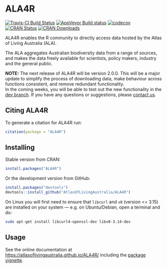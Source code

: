 
<!-- README.md is generated from README.Rmd. Please edit that file -->

# ALA4R

[![Travis-CI Build
Status](https://travis-ci.com/AtlasOfLivingAustralia/ALA4R.svg?branch=master)](https://travis-ci.com/AtlasOfLivingAustralia/ALA4R)
[![AppVeyor Build
status](https://ci.appveyor.com/api/projects/status/g9pudc4l7053w4vn/branch/master?svg=true)](https://ci.appveyor.com/project/PeggyNewman/ala4r/branch/master)
[![codecov](https://codecov.io/gh/AtlasOfLivingAustralia/ALA4R/branch/master/graph/badge.svg)](https://codecov.io/gh/AtlasOfLivingAustralia/ALA4R)
[![CRAN
Status](https://www.r-pkg.org/badges/version/ALA4R)](https://www.r-pkg.org/pkg/ALA4R)
[![CRAN
Downloads](https://cranlogs.r-pkg.org/badges/grand-total/ALA4R)](https://cran.r-project.org/package=ALA4R)

ALA4R enables the R community to directly access data hosted by the
Atlas of Living Australia (ALA).

The ALA aggregates Australian biodiversity data from a range of sources,
and makes the data freely available for scientists, policy makers,
industry and the general public.

**NOTE:** The next release of ALA4R will be version 2.0.0. This will be
a major update to simplify the process of downloading data, make
behaviour across functions consistent, and remove redundant
functionality.  
In the coming weeks, you will be able to test out the new functionality
in the [dev
branch](https://github.com/AtlasOfLivingAustralia/ALA4R/tree/dev). If
you have any questions or suggestions, please [contact
us](mailto:support@ala.org.au).

## Citing ALA4R

To generate a citation for ALA4R run:

``` r
citation(package = "ALA4R")
```

## Installing

Stable version from CRAN:

``` r
install.packages("ALA4R")
```

Or the development version from GitHub:

``` r
install.packages("devtools")
devtools::install_github("AtlasOfLivingAustralia/ALA4R")
```

On Linux you will first need to ensure that `libcurl` and `v8` (version
\<= 3.15) are installed on your system — e.g. on Ubuntu/Debian, open a
terminal and do:

``` sh
sudo apt-get install libcurl4-openssl-dev libv8-3.14-dev
```

## Usage

See the online documentation at
<https://atlasoflivingaustralia.github.io/ALA4R/> including the [package
vignette](https://atlasoflivingaustralia.github.io/ALA4R/articles/ALA4R.html).
